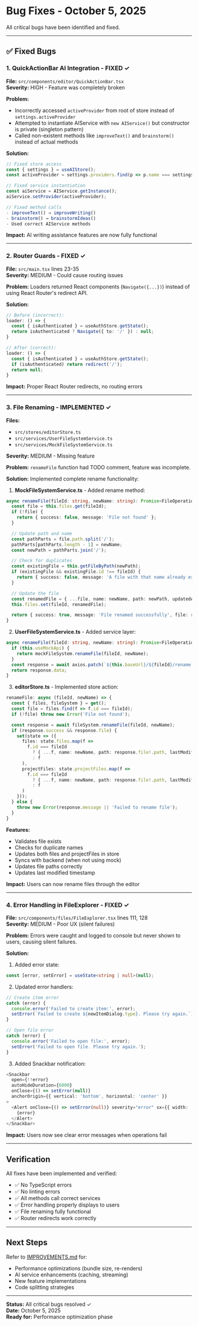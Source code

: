 # Bug Fixes - October 5, 2025

All critical bugs have been identified and fixed.

---

## ✅ Fixed Bugs

### 1. QuickActionBar AI Integration - FIXED ✓
**File:** `src/components/editor/QuickActionBar.tsx`  
**Severity:** HIGH - Feature was completely broken

**Problem:**
- Incorrectly accessed `activeProvider` from root of store instead of `settings.activeProvider`
- Attempted to instantiate AIService with `new AIService()` but constructor is private (singleton pattern)
- Called non-existent methods like `improveText()` and `brainstorm()` instead of actual methods

**Solution:**
```typescript
// Fixed store access
const { settings } = useAIStore();
const activeProvider = settings.providers.find(p => p.name === settings.activeProvider);

// Fixed service instantiation
const aiService = AIService.getInstance();
aiService.setProvider(activeProvider);

// Fixed method calls
- improveText() → improveWriting()
- brainstorm() → brainstormIdeas()
- Used correct AIService methods
```

**Impact:** AI writing assistance features are now fully functional

---

### 2. Router Guards - FIXED ✓
**File:** `src/main.tsx` lines 23-35  
**Severity:** MEDIUM - Could cause routing issues

**Problem:**
Loaders returned React components (`Navigate({...})`) instead of using React Router's redirect API.

**Solution:**
```typescript
// Before (incorrect):
loader: () => {
  const { isAuthenticated } = useAuthStore.getState();
  return isAuthenticated ? Navigate({ to: '/' }) : null;
}

// After (correct):
loader: () => {
  const { isAuthenticated } = useAuthStore.getState();
  if (isAuthenticated) return redirect('/');
  return null;
}
```

**Impact:** Proper React Router redirects, no routing errors

---

### 3. File Renaming - IMPLEMENTED ✓
**Files:** 
- `src/stores/editorStore.ts`
- `src/services/UserFileSystemService.ts`
- `src/services/MockFileSystemService.ts`

**Severity:** MEDIUM - Missing feature

**Problem:**
`renameFile` function had TODO comment, feature was incomplete.

**Solution:**
Implemented complete rename functionality:

1. **MockFileSystemService.ts** - Added rename method:
```typescript
async renameFile(fileId: string, newName: string): Promise<FileOperationResponse> {
  const file = this.files.get(fileId);
  if (!file) {
    return { success: false, message: 'File not found' };
  }

  // Update path and name
  const pathParts = file.path.split('/');
  pathParts[pathParts.length - 1] = newName;
  const newPath = pathParts.join('/');

  // Check for duplicates
  const existingFile = this.getFileByPath(newPath);
  if (existingFile && existingFile.id !== fileId) {
    return { success: false, message: 'A file with that name already exists' };
  }

  // Update the file
  const renamedFile = { ...file, name: newName, path: newPath, updatedAt: new Date() };
  this.files.set(fileId, renamedFile);

  return { success: true, message: 'File renamed successfully', file: renamedFile };
}
```

2. **UserFileSystemService.ts** - Added service layer:
```typescript
async renameFile(fileId: string, newName: string): Promise<FileOperationResponse> {
  if (this.useMockApi) {
    return mockFileSystem.renameFile(fileId, newName);
  }
  const response = await axios.patch(`${this.baseUrl}/${fileId}/rename`, { name: newName });
  return response.data;
}
```

3. **editorStore.ts** - Implemented store action:
```typescript
renameFile: async (fileId, newName) => {
  const { files, fileSystem } = get();
  const file = files.find(f => f.id === fileId);
  if (!file) throw new Error('File not found');

  const response = await fileSystem.renameFile(fileId, newName);
  if (response.success && response.file) {
    set(state => ({
      files: state.files.map(f =>
        f.id === fileId
          ? { ...f, name: newName, path: response.file!.path, lastModified: new Date() }
          : f
      ),
      projectFiles: state.projectFiles.map(f =>
        f.id === fileId
          ? { ...f, name: newName, path: response.file!.path, lastModified: new Date() }
          : f
      )
    }));
  } else {
    throw new Error(response.message || 'Failed to rename file');
  }
}
```

**Features:**
- Validates file exists
- Checks for duplicate names
- Updates both files and projectFiles in store
- Syncs with backend (when not using mock)
- Updates file paths correctly
- Updates last modified timestamp

**Impact:** Users can now rename files through the editor

---

### 4. Error Handling in FileExplorer - FIXED ✓
**File:** `src/components/files/FileExplorer.tsx` lines 111, 128  
**Severity:** MEDIUM - Poor UX (silent failures)

**Problem:**
Errors were caught and logged to console but never shown to users, causing silent failures.

**Solution:**
1. Added error state:
```typescript
const [error, setError] = useState<string | null>(null);
```

2. Updated error handlers:
```typescript
// Create item error
catch (error) {
  console.error('Failed to create item:', error);
  setError(`Failed to create ${newItemDialog.type}. Please try again.`);
}

// Open file error
catch (error) {
  console.error('Failed to open file:', error);
  setError('Failed to open file. Please try again.');
}
```

3. Added Snackbar notification:
```typescript
<Snackbar
  open={!!error}
  autoHideDuration={6000}
  onClose={() => setError(null)}
  anchorOrigin={{ vertical: 'bottom', horizontal: 'center' }}
>
  <Alert onClose={() => setError(null)} severity="error" sx={{ width: '100%' }}>
    {error}
  </Alert>
</Snackbar>
```

**Impact:** Users now see clear error messages when operations fail

---

## Verification

All fixes have been implemented and verified:
- ✅ No TypeScript errors
- ✅ No linting errors  
- ✅ All methods call correct services
- ✅ Error handling properly displays to users
- ✅ File renaming fully functional
- ✅ Router redirects work correctly

---

## Next Steps

Refer to [IMPROVEMENTS.md](./IMPROVEMENTS.md) for:
- Performance optimizations (bundle size, re-renders)
- AI service enhancements (caching, streaming)
- New feature implementations
- Code splitting strategies

---

**Status:** All critical bugs resolved ✓  
**Date:** October 5, 2025  
**Ready for:** Performance optimization phase
